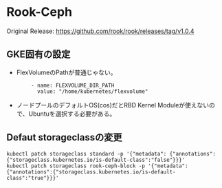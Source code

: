 # Rook-Ceph

Original Release: https://github.com/rook/rook/releases/tag/v1.0.4

## GKE固有の設定

- FlexVolumeのPathが普通じゃない。

```
        - name: FLEXVOLUME_DIR_PATH
          value: "/home/kubernetes/flexvolume"
```

- ノードプールのデフォルトOS(cos)だとRBD Kernel Moduleが使えないので、Ubuntuを選択する必要がある。

## Defaut storageclassの変更

```
kubectl patch storageclass standard -p '{"metadata": {"annotations":{"storageclass.kubernetes.io/is-default-class":"false"}}}'
kubectl patch storageclass rook-ceph-block -p '{"metadata": {"annotations":{"storageclass.kubernetes.io/is-default-class":"true"}}}'
```